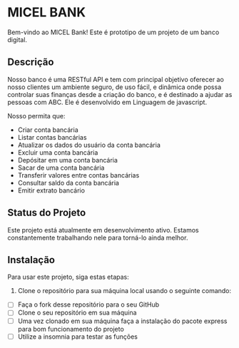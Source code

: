 # MICEL BANK

Bem-vindo ao MICEL Bank! Este é prototipo de um projeto de um banco digital.

## Descrição

Nosso banco é uma RESTful API e tem com principal objetivo oferecer ao nosso clientes um ambiente seguro, de uso fácil, e dinâmica onde possa controlar suas finanças desde a criação do banco,  e é destinado a ajudar as pessoas com ABC. Ele é desenvolvido em Linguagem de javascript.

Nosso permita que:

-   Criar conta bancária
-   Listar contas bancárias
-   Atualizar os dados do usuário da conta bancária
-   Excluir uma conta bancária
-   Depósitar em uma conta bancária
-   Sacar de uma conta bancária
-   Transferir valores entre contas bancárias
-   Consultar saldo da conta bancária
-   Emitir extrato bancário

## Status do Projeto

Este projeto está atualmente em desenvolvimento ativo. Estamos constantemente trabalhando nele para torná-lo ainda melhor.

## Instalação

Para usar este projeto, siga estas etapas:

1. Clone o repositório para sua máquina local usando o seguinte comando:

- [ ] Faça o fork desse repositório para o seu GitHub
- [ ] Clone o seu repositório em sua máquina
- [ ] Uma vez clonado em sua máquina faça a instalação do pacote express para bom funcionamento do projeto
- [ ] Utilize a insomnia para testar as funções